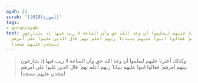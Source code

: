 ```yaml
---
ayah: 21
surah: '[[018|سورة]]'
tags:
- quran/ayah
text: وكذلك أعثرنا عليهم ليعلموا أن وعد الله حق وأن الساعة لا ريب فيها إذ يتنازعون
  بينهم أمرهم ۖ فقالوا ابنوا عليهم بنيانا ۖ ربهم أعلم بهم ۚ قال الذين غلبوا على أمرهم
  لنتخذن عليهم مسجدا
---
```

> وكذلك أعثرنا عليهم ليعلموا أن وعد الله حق وأن الساعة لا ريب فيها إذ يتنازعون بينهم أمرهم ۖ فقالوا ابنوا عليهم بنيانا ۖ ربهم أعلم بهم ۚ قال الذين غلبوا على أمرهم لنتخذن عليهم مسجدا

